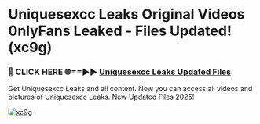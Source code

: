 # Uniquesexcc Leaks Original Videos 0nlyFans Leaked - Files Updated! (xc9g)

<h3>🔴 CLICK HERE 🌐==►► <a href="https://tinyurl.com/ehrbuxhb" rel="nofollow">Uniquesexcc Leaks Updated Files</a></h3>

Get Uniquesexcc Leaks and all content. Now you can access all videos and pictures of Uniquesexcc Leaks. New Updated Files 2025!

[![xc9g](https://i.imgur.com/lVYEuWS.gif)](https://tinyurl.com/ehrbuxhb)
